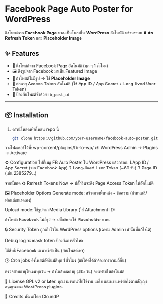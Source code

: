 # Facebook Page Auto Poster for WordPress  
ดึงโพสต์จาก **Facebook Page** มาลงเป็นโพสต์ใน **WordPress** อัตโนมัติ พร้อมระบบ **Auto Refresh Token** และ **Placeholder Image**

## ✨ Features
- 🔄 ดึงโพสต์จาก Facebook Page อัตโนมัติ (ทุก ๆ 1 ชั่วโมง)   
- 🖼 ดึงรูปจาก Facebook มาเป็น Featured Image  
- 📌 ถ้าโพสต์ไม่มีรูป → ใส่ **Placeholder Image**  
- 🔑 ต่ออายุ Access Token อัตโนมัติ (ใช้ App ID / App Secret + Long-lived User Token)  
- 🚫 ป้องกันโพสต์ซ้ำด้วย `fb_post_id` 

---

## 📦 Installation
1. ดาวน์โหลดหรือโคลน repo นี้  
   ```bash
   git clone https://github.com/your-username/facebook-auto-poster.git
วางโฟลเดอร์ไว้ที่: wp-content/plugins/fb-to-wp/
เข้า WordPress Admin → Plugins → Activate

⚙️ Configuration
ไปที่เมนู FB Auto Poster ใน WordPress แล้วกรอก: 
	1.App ID / App Secret (จาก Facebook App)
	2.Long-lived User Token (~60 วัน)
	3.Page ID (เช่น 2385279...)

จากนั้นกด ♻️ Refresh Tokens Now → ปลั๊กอินจะดึง Page Access Token ให้อัตโนมัติ

🖼 Placeholder Options
Generate mode: สร้างภาพพื้นหลัง + ข้อความ (กำหนดสี/ฟอนต์/ขนาดเอง)

Upload mode: ใช้รูปจาก Media Library (ใส่ Attachment ID)

ถ้าโพสต์ Facebook ไม่มีรูป → ปลั๊กอินจะใช้ Placeholder แทน

🔒 Security
Token ถูกเก็บไว้ใน WordPress options (เฉพาะ Admin เท่านั้นที่แก้ไขได้)

Debug log จะ mask token ป้องกันการรั่วไหล

ใช้สิทธิ์ Facebook เฉพาะที่จำเป็น (อ่านโพสต์เพจ)

🕒 Cron jobs
ดึงโพสต์อัตโนมัติทุก 1 ชั่วโมง (แก้โค้ดได้ถ้าต้องการความถี่อื่น)

ตรวจสอบอายุโทเคนทุกวัน → ถ้าใกล้หมดอายุ (≤15 วัน) จะรีเฟรชให้อัตโนมัติ

📜 License
GPL v2 or later.
คุณสามารถนำไปใช้งาน แก้ไข และเผยแพร่ต่อได้ตามสัญญาอนุญาตของ WordPress plugins.

🙌 Credits
พัฒนาโดย CloundP
